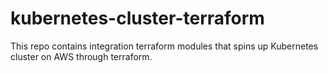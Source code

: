 # kubernetes-cluster-terraform
This repo contains integration terraform modules that spins up Kubernetes cluster on AWS through terraform.
